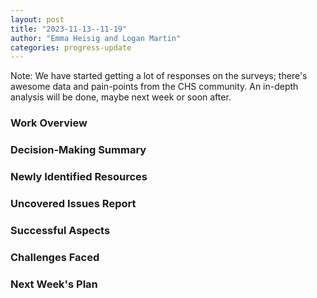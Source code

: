 ```yaml
---
layout: post
title: "2023-11-13--11-19"
author: "Emma Heisig and Logan Martin"
categories: progress-update
---
```


Note:
We have started getting a lot of responses on the surveys; there's awesome data and pain-points from the CHS community. An in-depth analysis will be done, maybe next week or soon after.


### Work Overview

### Decision-Making Summary

### Newly Identified Resources

### Uncovered Issues Report

### Successful Aspects

### Challenges Faced

### Next Week's Plan
